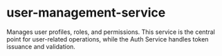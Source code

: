 # user-management-service
Manages user profiles, roles, and permissions. This service is the central point for user-related operations, while the Auth Service handles token issuance and validation.
